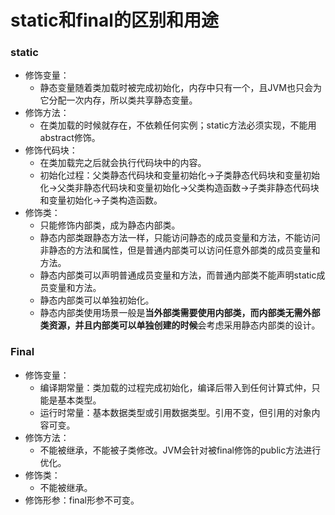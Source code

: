 # static和final的区别和用途

### static

- 修饰变量：
  - 静态变量随着类加载时被完成初始化，内存中只有一个，且JVM也只会为它分配一次内存，所以类共享静态变量。
- 修饰方法：
  - 在类加载的时候就存在，不依赖任何实例；static方法必须实现，不能用abstract修饰。
- 修饰代码块：
  - 在类加载完之后就会执行代码块中的内容。
  - 初始化过程：父类静态代码块和变量初始化->子类静态代码块和变量初始化->父类非静态代码块和变量初始化->父类构造函数->子类非静态代码块和变量初始化->子类构造函数。
- 修饰类：
  - 只能修饰内部类，成为静态内部类。
  - 静态内部类跟静态方法一样，只能访问静态的成员变量和方法，不能访问非静态的方法和属性，但是普通内部类可以访问任意外部类的成员变量和方法。
  - 静态内部类可以声明普通成员变量和方法，而普通内部类不能声明static成员变量和方法。
  - 静态内部类可以单独初始化。
  - 静态内部类使用场景一般是**当外部类需要使用内部类，而内部类无需外部类资源，并且内部类可以单独创建的时候**会考虑采用静态内部类的设计。

### Final

- 修饰变量：
  - 编译期常量：类加载的过程完成初始化，编译后带入到任何计算式仲，只能是基本类型。
  - 运行时常量：基本数据类型或引用数据类型。引用不变，但引用的对象内容可变。
- 修饰方法：
  - 不能被继承，不能被子类修改。JVM会针对被final修饰的public方法进行优化。
- 修饰类：
  - 不能被继承。
- 修饰形参：final形参不可变。